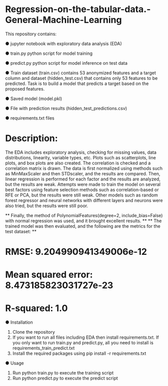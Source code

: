 # Regression-on-the-tabular-data.-General-Machine-Learning

This repository contains:

● jupyter notebook with exploratory data analysis (EDA)

● train.py python script for model training

● predict.py python script for model inference on test data

● Train dataset (train.csv) contains 53 anonymized features and a target column and dataset (hidden_test.csv) that contains only 53 features to be predicted. Task is to build a model that predicts a target based on the proposed features.

● Saved model (model.pkl) 

● File with prediction results (hidden_test_predictions.csv)

● requirements.txt files

# Description:
The EDA includes exploratory analysis, checking for missing values, data distributions, linearity, variable types, etc. 
Plots such as scatterplots, line plots, and box plots are also created. The correlation is checked and a correlation matrix is drawn. 
The data is first normalized using methods such as MinMaxScaler and then STDscaler, and the results are compared. 
Then, linear regression is performed for each factor and the results are analyzed, but the results are weak. 
Attempts were made to train the model on several best factors using feature selection methods such as correlation-based or RFE or PCA, but the results were still weak. Other models such as random forest regressor and neural networks with different layers and neurons were also tried, but the results were still poor. 

** Finally, the method of PolynomialFeatures(degree=2, include_bias=False) with normal regression was used, and it brought excellent results. **
** The trained model was then evaluated, and the following are the metrics for the test dataset: **
# RMSE: 9.204990941349006e-12
# Mean squared error: 8.473185823031727e-23
# R-squared: 1.0


● Installation

1. Clone the repository
2. If you want to run all files including EDA then install requirements.txt. 
If you only want to run train.py and predict.py, all you need to install is requirements_train_predict.txt
2. Install the required packages using pip install -r requirements.txt

● Usage 
1. Run python train.py to execute the training script
2. Run python predict.py to execute the predict script
